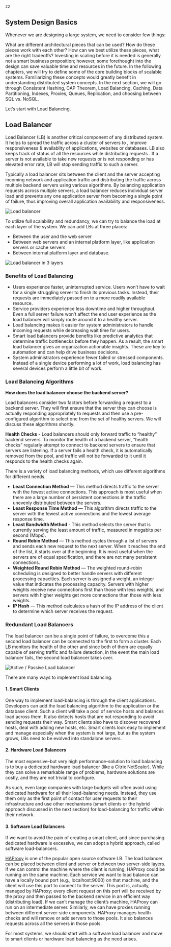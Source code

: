 zz

## System Design Basics

Whenever we are designing a large system, we need to consider few things:

What are different architectural pieces that can be used?
How do these pieces work with each other?
How can we best utilize these pieces, what are the right tradeoffs?
Investing in scaling before it is needed is generally not a smart business proposition; however, some forethought into the design can save valuable time and resources in the future. In the following chapters, we will try to define some of the core building blocks of scalable systems. Familiarizing these concepts would greatly benefit in understanding distributed system concepts. In the next section, we will go through Consistent Hashing, CAP Theorem, Load Balancing, Caching, Data Partitioning, Indexes, Proxies, Queues, Replication, and choosing between SQL vs. NoSQL.

Let’s start with Load Balancing.

## Load Balancer

Load Balancer (LB) is another critical component of any distributed system. It helps to spread the traffic across a cluster of servers to , improve responsiveness & availablity of applications, websites or databases. LB also keeps track of status of all the resources while distributing requests . If a server is not available to take new requests or is not responding or has elevated error rate, LB will stop sending traffic to such a server.

Typically a load balancer sits between the client and the server accepting incoming network and application traffic and distributing the traffic across multiple backend servers using various algorithms. By balancing application requests across multiple servers, a load balancer reduces individual server load and prevents any one application server from becoming a single point of failure, thus improving overall application availability and responsiveness.

![Load balancer](https://github.com/midNight-jam/DataStructures_Algorithms_Java/blob/master/src/zzsd/images/lb1.JPG)

To utilize full scalability and redundancy, we can try to balance the load at each layer of the system. We can add LBs at three places:

- Between the user and the web server
- Between web servers and an internal platform layer, like application servers or cache servers
- Between internal platform layer and database.

![Load balancer in 3 layers](https://github.com/midNight-jam/DataStructures_Algorithms_Java/blob/master/src/zzsd/images/lb2.JPG)

### Benefits of Load Balancing

- Users experience faster, uninterrupted service. Users won’t have to wait for a single struggling server to finish its previous tasks. Instead, their requests are immediately passed on to a more readily available resource.
- Service providers experience less downtime and higher throughput. Even a full server failure won’t affect the end user experience as the load balancer will simply route around it to a healthy server.
- Load balancing makes it easier for system administrators to handle incoming requests while decreasing wait time for users.
- Smart load balancers provide benefits like predictive analytics that determine traffic bottlenecks before they happen. As a result, the smart load balancer gives an organization actionable insights. These are key to automation and can help drive business decisions.
- System administrators experience fewer failed or stressed components. Instead of a single device performing a lot of work, load balancing has several devices perform a little bit of work.

### Load Balancing Algorithms

**How does the load balancer choose the backend server?**

Load balancers consider two factors before forwarding a request to a backend server. They will first ensure that the server they can choose is actually responding appropriately to requests and then use a pre-configured algorithm to select one from the set of healthy servers. We will discuss these algorithms shortly.

**Health Checks** - Load balancers should only forward traffic to “healthy” backend servers. To monitor the health of a backend server, “health checks” regularly attempt to connect to backend servers to ensure that servers are listening. If a server fails a health check, it is automatically removed from the pool, and traffic will not be forwarded to it until it responds to the health checks again.

There is a variety of load balancing methods, which use different algorithms for different needs.
- **Least Connection Method** — This method directs traffic to the server with the fewest active connections. This approach is most useful when there are a large number of persistent connections in the traffic unevenly distributed between the servers.
- **Least Response Time Method** — This algorithm directs traffic to the server with the fewest active connections and the lowest average response time.
- **Least Bandwidth Method** - This method selects the server that is currently serving the least amount of traffic, measured in megabits per second (Mbps).
- **Round Robin Method** — This method cycles through a list of servers and sends each new request to the next server. When it reaches the end of the list, it starts over at the beginning. It is most useful when the servers are of equal specification, and there are not many persistent connections.
- **Weighted Round Robin Method** — The weighted round-robin scheduling is designed to better handle servers with different processing capacities. Each server is assigned a weight, an integer value that indicates the processing capacity. Servers with higher weights receive new connections first than those with less weights, and servers with higher weights get more connections than those with less weights.
- **IP Hash** — This method calculates a hash of the IP address of the client to determine which server receives the request.

### Redundant Load Balancers

The load balancer can be a single point of failure, to overcome this a second load balancer can be connected to the first to form a cluster. Each LB monitors the health of the other and since both of them are equally capable of serving traffic and failure detection, in the event the main load balancer fails, the second load balancer takes over.

![Active / Passive Load balancer](https://github.com/midNight-jam/DataStructures_Algorithms_Java/blob/master/src/zzsd/images/lb3.JPG)


There are many ways to implement load balancing.

#### 1. Smart Clients
One way to implement load-balancing is through the client applications. Developers can add the load balancing algorithm to the application or the database client. Such a client will take a pool of service hosts and balances load across them. It also detects hosts that are not responding to avoid sending requests their way. Smart clients also have to discover recovered hosts, deal with adding new hosts, etc. Smart clients look easy to implement and manage especially when the system is not large, but as the system grows, LBs need to be evolved into standalone servers.

#### 2. Hardware Load Balancers
The most expensive–but very high performance–solution to load balancing is to buy a dedicated hardware load balancer (like a Citrix NetScaler). While they can solve a remarkable range of problems, hardware solutions are costly, and they are not trivial to configure.

As such, even large companies with large budgets will often avoid using dedicated hardware for all their load-balancing needs. Instead, they use them only as the first point of contact for user requests to their infrastructure and use other mechanisms (smart clients or the hybrid approach discussed in the next section) for load-balancing for traffic within their network.

#### 3. Software Load Balancers
If we want to avoid the pain of creating a smart client, and since purchasing dedicated hardware is excessive, we can adopt a hybrid approach, called software load-balancers.

[HAProxy](http://www.haproxy.org/) is one of the popular open source software LB. The load balancer can be placed between client and server or between two server-side layers. If we can control the machine where the client is running, HAProxy could be running on the same machine. Each service we want to load balance can have a locally bound port (e.g., localhost:9000) on that machine, and the client will use this port to connect to the server. This port is, actually, managed by HAProxy; every client request on this port will be received by the proxy and then passed to the backend service in an efficient way (distributing load). If we can’t manage the client’s machine, HAProxy can run on an intermediate server. Similarly, we can have proxies running between different server-side components. HAProxy manages health checks and will remove or add servers to those pools. It also balances requests across all the servers in those pools.

For most systems, we should start with a software load balancer and move to smart clients or hardware load balancing as the need arises.
